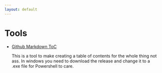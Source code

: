 ```yaml
---
layout: default
---
```


# Tools

- [Github Markdown ToC](https://github.com/ekalinin/github-markdown-toc.go)

  This is a tool to make creating a table of contents for the whole thing not ass.
  In windows you need to download the release and change it to a .exe file for Powershell to care.
